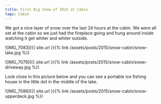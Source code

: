 ```yaml
---
title: First Big Snow of 2015 at Cabin
tags: Cabin
---
```


We got a nice layer of snow over the last 24 hours at the cabin. We were all set at the cabin so we just had the fireplace going and hung around inside watching it get whiter and whiter outside.

![IMG_7083]({{ site.url }}{% link /assets/posts/2015/snow-cabin/snow-lake.jpg %})

![IMG_7079]({{ site.url }}{% link /assets/posts/2015/snow-cabin/snow-driveway.jpg %})

Look close in this picture below and you can see a portable ice fishing house in the little dot in the middle of the lake.

![IMG_7086]({{ site.url }}{% link /assets/posts/2015/snow-cabin/snow-upperdeck.jpg %})
